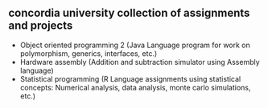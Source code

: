 ## concordia university collection of assignments and projects

- Object oriented programming 2 (Java Language program for work on polymorphism, generics, interfaces, etc.)
- Hardware assembly (Addition and subtraction simulator using Assembly language)
- Statistical programming (R Language assignments using statistical concepts: Numerical analysis, data analysis, monte carlo simulations, etc.)
